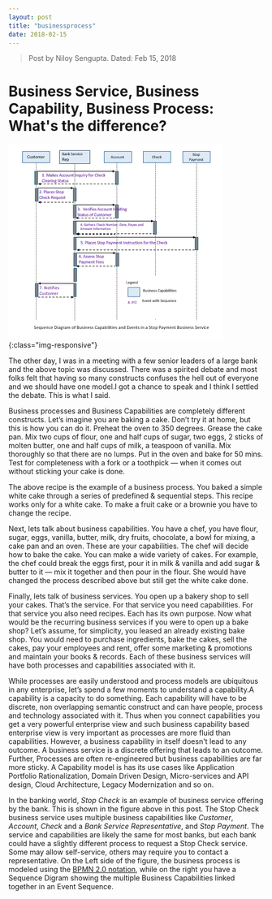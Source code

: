 ```yaml
---
layout: post
title: "businessprocess"
date: 2018-02-15
---
```


>Post by Niloy Sengupta. Dated: Feb 15, 2018

# Business Service, Business Capability, Business Process: What's the difference?

![Stop_Check_Capability](https://github.com/finuntech/finuntech.github.io/blob/master/_images/Stop_Pay_Capability.GIF){:class="img-responsive"}


The other day, I was in a meeting with a few senior leaders of a large bank and the above topic was discussed. There was a spirited debate and most folks felt that having so many constructs confuses the hell out of everyone and we should have one model.I got a chance to speak and I think I settled the debate. This is what I said.

Business processes and Business Capabilities are completely different constructs. 
Let’s imagine you are baking a cake. Don’t try it at home, but this is how you can do it.
Preheat the oven to 350 degrees. Grease the cake pan. Mix two cups of flour, one and half cups of sugar, two eggs, 2 sticks of molten butter, one and half cups of milk, a teaspoon of vanilla. Mix thoroughly so that there are no lumps. Put in the oven and bake for 50 mins. Test for completeness with a fork or a toothpick — when it comes out without sticking your cake is done.

The above recipe is the example of a business process. You baked a simple white cake through a series of predefined & sequential steps. This recipe works only for a white cake. To make a fruit cake or a brownie you have to change the recipe.

Next, lets talk about business capabilities. You have a chef, you have flour, sugar, eggs, vanilla, butter, milk, dry fruits, chocolate, a bowl for mixing, a cake pan and an oven. These are your capabilities. The chef will decide how to bake the cake. You can make a wide variety of cakes. For example, the chef could break the eggs first, pour it in milk & vanilla and add sugar & butter to it — mix it together and then pour in the flour. She would have changed the process described above but still get the white cake done.

Finally, lets talk of business services. You open up a bakery shop to sell your cakes. That’s the service. For that service you need capabilities. For that service you also need recipes. Each has its own purpose. Now what would be the recurring business services if you were to open up a bake shop? Let’s assume, for simplicity, you leased an already existing bake shop. You would need to purchase ingredients, bake the cakes, sell the cakes, pay your employees and rent, offer some marketing & promotions and maintain your books & records. Each of these business services will have both processes and capabilities associated with it.

While processes are easily understood and process models are ubiquitous in any enterprise, let’s spend a few moments to understand a capability.A capability is a capacity to do something. Each capability will have to be discrete, non overlapping semantic construct and can have people, process and technology associated with it. Thus when you connect capabilities you get a very powerful enterprise view and such business capability based enterprise view is very important as processes are more fluid than capabilities. However, a business capability in itself doesn't lead to any outcome. A business service is a discrete offering that leads to an outcome. Further, Processes are often re-engineered but business capabilities are far more sticky. A Capability model is has its use cases like Application Portfolio Rationalization, Domain Driven Design, Micro-services and API design, Cloud Architecture, Legacy Modernization and so on.

In the banking world, *Stop Check* is an example of business service offering by the bank. This is shown in the figure above in this post. The Stop Check business service uses multiple business capabilities like *Customer*, *Account*, *Check* and a *Bank Service Representative*, and *Stop Payment*. The service and capabilities are likely the same for most banks, but each bank could have a slightly different process to request a Stop Check service. Some may allow self-service, others may require you to contact a representative. On the Left side of the figure, the business process is modeled using the [BPMN 2.0 notation](https://www.omg.org/spec/BPMN/2.0), while on the right you have a Sequence Digram showing the multiple Business Capabilities linked together in an Event Sequence.

